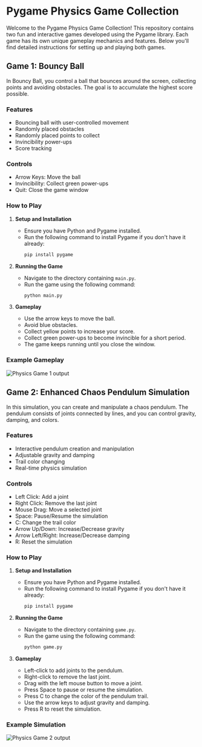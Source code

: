 # Pygame Physics Game Collection

Welcome to the Pygame Physics Game Collection! This repository contains two fun and interactive games developed using the Pygame library. Each game has its own unique gameplay mechanics and features. Below you'll find detailed instructions for setting up and playing both games.

## Game 1: Bouncy Ball

In Bouncy Ball, you control a ball that bounces around the screen, collecting points and avoiding obstacles. The goal is to accumulate the highest score possible.

### Features

- Bouncing ball with user-controlled movement
- Randomly placed obstacles
- Randomly placed points to collect
- Invincibility power-ups
- Score tracking

### Controls

- Arrow Keys: Move the ball
- Invincibility: Collect green power-ups
- Quit: Close the game window

### How to Play

1. **Setup and Installation**
   - Ensure you have Python and Pygame installed.
   - Run the following command to install Pygame if you don't have it already:
     ```bash
     pip install pygame
     ```

2. **Running the Game**
   - Navigate to the directory containing `main.py`.
   - Run the game using the following command:
     ```bash
     python main.py
     ```

3. **Gameplay**
   - Use the arrow keys to move the ball.
   - Avoid blue obstacles.
   - Collect yellow points to increase your score.
   - Collect green power-ups to become invincible for a short period.
   - The game keeps running until you close the window.

### Example Gameplay
![Physics Game 1 output](https://github.com/user-attachments/assets/38e70683-2e45-4fb9-a558-62b58dba7b56)

## Game 2: Enhanced Chaos Pendulum Simulation

In this simulation, you can create and manipulate a chaos pendulum. The pendulum consists of joints connected by lines, and you can control gravity, damping, and colors.

### Features

- Interactive pendulum creation and manipulation
- Adjustable gravity and damping
- Trail color changing
- Real-time physics simulation

### Controls

- Left Click: Add a joint
- Right Click: Remove the last joint
- Mouse Drag: Move a selected joint
- Space: Pause/Resume the simulation
- C: Change the trail color
- Arrow Up/Down: Increase/Decrease gravity
- Arrow Left/Right: Increase/Decrease damping
- R: Reset the simulation

### How to Play

1. **Setup and Installation**
   - Ensure you have Python and Pygame installed.
   - Run the following command to install Pygame if you don't have it already:
     ```bash
     pip install pygame
     ```

2. **Running the Game**
   - Navigate to the directory containing `game.py`.
   - Run the game using the following command:
     ```bash
     python game.py
     ```

3. **Gameplay**
   - Left-click to add joints to the pendulum.
   - Right-click to remove the last joint.
   - Drag with the left mouse button to move a joint.
   - Press Space to pause or resume the simulation.
   - Press C to change the color of the pendulum trail.
   - Use the arrow keys to adjust gravity and damping.
   - Press R to reset the simulation.

### Example Simulation
![Physics Game 2 output](https://github.com/user-attachments/assets/00dc9260-0622-4867-aaa3-77c406fadd74)

